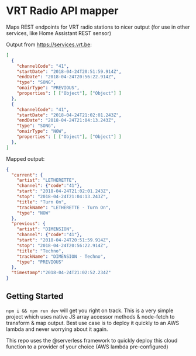 # VRT Radio API mapper

Maps REST endpoints for VRT radio stations to nicer output (for use in other services, like Home Assistant REST sensor)

Output from https://services.vrt.be:

```json
[
  {
    "channelCode": "41",
    "startDate": "2018-04-24T20:51:59.914Z",
    "endDate": "2018-04-24T20:56:22.914Z",
    "type": "SONG",
    "onairType": "PREVIOUS",
    "properties": [ ["Object"], ["Object"] ]
  },
  {
    "channelCode": "41",
    "startDate": "2018-04-24T21:02:01.243Z",
    "endDate": "2018-04-24T21:04:13.243Z",
    "type": "SONG",
    "onairType": "NOW",
    "properties": [ ["Object"], ["Object"] ]
  },
]
```

Mapped output:

```json
{
  "current": {
    "artist": "LETHERETTE",
    "channel": {"code":"41"},
    "start": "2018-04-24T21:02:01.243Z",
    "stop": "2018-04-24T21:04:13.243Z",
    "title": "Turn On",
    "trackName": "LETHERETTE - Turn On",
    "type": "NOW"
  },
  "previous": {
    "artist": "DIMENSION",
    "channel": {"code":"41"},
    "start": "2018-04-24T20:51:59.914Z",
    "stop": "2018-04-24T20:56:22.914Z",
    "title": "Techno",
    "trackName": "DIMENSION - Techno",
    "type": "PREVIOUS"
  },
  "timestamp":"2018-04-24T21:02:52.234Z"
}
```

## Getting Started

`npm i && npm run dev` will get you right on track.
This is a very simple project which uses native JS array accessor methods & node-fetch to transform & map output.
Best use case is to deploy it quickly to an AWS lambda and never worrying about it again.

This repo uses the @serverless framework to quickly deploy this cloud function to a provider of your choice (AWS lambda pre-configured)
